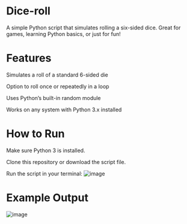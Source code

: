 # Dice-roll
A simple Python script that simulates rolling a six-sided dice. Great for games, learning Python basics, or just for fun!

# Features
Simulates a roll of a standard 6-sided die

Option to roll once or repeatedly in a loop

Uses Python’s built-in random module

Works on any system with Python 3.x installed

# How to Run
Make sure Python 3 is installed.

Clone this repository or download the script file.

Run the script in your terminal:
![image](https://github.com/user-attachments/assets/84ff1675-983f-4657-9584-44f4c7e144db)


# Example Output
![image](https://github.com/user-attachments/assets/7ea8d2dd-fa3a-44ae-a862-a87f74114f0b)
